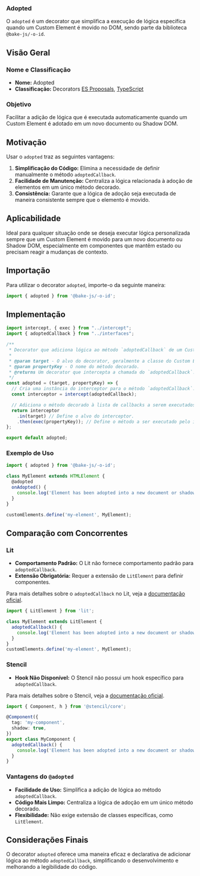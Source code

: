 ### Adopted

O `adopted` é um decorator que simplifica a execução de lógica específica quando um Custom Element é movido no DOM, sendo parte da biblioteca `@bake-js/-o-id`.

## Visão Geral

### Nome e Classificação

- **Nome:** Adopted
- **Classificação:** Decorators [ES Proposals](https://www.proposals.es/proposals/Decorators), [TypeScript](https://www.typescriptlang.org/docs/handbook/decorators.html)

### Objetivo

Facilitar a adição de lógica que é executada automaticamente quando um Custom Element é adotado em um novo documento ou Shadow DOM.

## Motivação

Usar o `adopted` traz as seguintes vantagens:

1. **Simplificação do Código:** Elimina a necessidade de definir manualmente o método `adoptedCallback`.
2. **Facilidade de Manutenção:** Centraliza a lógica relacionada à adoção de elementos em um único método decorado.
3. **Consistência:** Garante que a lógica de adoção seja executada de maneira consistente sempre que o elemento é movido.

## Aplicabilidade

Ideal para qualquer situação onde se deseja executar lógica personalizada sempre que um Custom Element é movido para um novo documento ou Shadow DOM, especialmente em componentes que mantêm estado ou precisam reagir a mudanças de contexto.

## Importação

Para utilizar o decorator `adopted`, importe-o da seguinte maneira:

```javascript
import { adopted } from '@bake-js/-o-id';
```

## Implementação

```javascript
import intercept, { exec } from "../intercept";
import { adoptedCallback } from "../interfaces";

/**
 * Decorator que adiciona lógica ao método `adoptedCallback` de um Custom Element.
 *
 * @param target - O alvo do decorator, geralmente a classe do Custom Element.
 * @param propertyKey - O nome do método decorado.
 * @returns Um decorator que intercepta a chamada do `adoptedCallback`.
 */
const adopted = (target, propertyKey) => {
  // Cria uma instância do interceptor para o método `adoptedCallback`.
  const interceptor = intercept(adoptedCallback);

  // Adiciona o método decorado à lista de callbacks a serem executados.
  return interceptor
    .in(target) // Define o alvo do interceptor.
    .then(exec(propertyKey)); // Define o método a ser executado pelo interceptor.
};

export default adopted;
```

### Exemplo de Uso

```typescript
import { adopted } from '@bake-js/-o-id';

class MyElement extends HTMLElement {
  @adopted
  onAdopted() {
    console.log('Element has been adopted into a new document or shadow DOM.');
  }
}

customElements.define('my-element', MyElement);
```

## Comparação com Concorrentes

### Lit

- **Comportamento Padrão:** O Lit não fornece comportamento padrão para `adoptedCallback`.
- **Extensão Obrigatória:** Requer a extensão de `LitElement` para definir componentes.

Para mais detalhes sobre o `adoptedCallback` no Lit, veja a [documentação oficial](https://lit.dev/docs/components/lifecycle/#adoptedcallback).

```javascript
import { LitElement } from 'lit';

class MyElement extends LitElement {
  adoptedCallback() {
    console.log('Element has been adopted into a new document or shadow DOM.');
  }
}
customElements.define('my-element', MyElement);
```

### Stencil

- **Hook Não Disponível:** O Stencil não possui um hook específico para `adoptedCallback`.

Para mais detalhes sobre o Stencil, veja a [documentação oficial](https://stenciljs.com/docs/getting-started).

```typescript
import { Component, h } from '@stencil/core';

@Component({
  tag: 'my-component',
  shadow: true,
})
export class MyComponent {
  adoptedCallback() {
    console.log('Element has been adopted into a new document or shadow DOM.');
  }
}
```

### Vantagens do `@adopted`

- **Facilidade de Uso:** Simplifica a adição de lógica ao método `adoptedCallback`.
- **Código Mais Limpo:** Centraliza a lógica de adoção em um único método decorado.
- **Flexibilidade:** Não exige extensão de classes específicas, como `LitElement`.

## Considerações Finais

O decorator `adopted` oferece uma maneira eficaz e declarativa de adicionar lógica ao método `adoptedCallback`, simplificando o desenvolvimento e melhorando a legibilidade do código.
